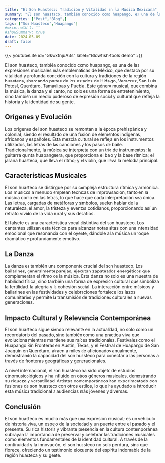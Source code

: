 ```yaml
---
title: "El Son Huasteco: Tradición y Vitalidad en la Música Mexicana"
summary: "El son huasteco, también conocido como huapango, es una de las expresiones musicales más emblemáticas de México, que destaca por su vitalidad y profunda conexión con la cultura y tradiciones de la región huasteca, abarcando partes de los estados de Hidalgo, Veracruz, San Luis Potosí, Querétaro, Tamaulipas y Puebla."
categories: ["Post","Blog",]
tags: ["Son Huasteco","Huapango"]
#externalUrl: ""
#showSummary: true
date: 2024-05-09
draft: false
---
```


{{< youtubeLite id="GkwxtnjuA3s" label="Blowfish-tools demo" >}}

El son huasteco, también conocido como huapango, es una de las expresiones musicales más emblemáticas de México, que destaca por su vitalidad y profunda conexión con la cultura y tradiciones de la región huasteca, abarcando partes de los estados de Hidalgo, Veracruz, San Luis Potosí, Querétaro, Tamaulipas y Puebla. Este género musical, que combina la música, la danza y el canto, no solo es una forma de entretenimiento, sino también un medio poderoso de expresión social y cultural que refleja la historia y la identidad de su gente.

## Orígenes y Evolución

Los orígenes del son huasteco se remontan a la época prehispánica y colonial, siendo el resultado de una fusión de elementos indígenas, africanos y españoles. Esta mezcla cultural se refleja en los instrumentos utilizados, las letras de las canciones y los pasos de baile. Tradicionalmente, la música se interpreta con un trío de instrumentos: la guitarra quinta huapanguera, que proporciona el bajo y la base rítmica; el jarana huasteca, que lleva el ritmo; y el violín, que lleva la melodía principal.

## Características Musicales

El son huasteco se distingue por su compleja estructura rítmica y armónica. Los músicos a menudo emplean técnicas de improvisación, tanto en la música como en las letras, lo que hace que cada interpretación sea única. Las letras, cargadas de metáforas y símbolos, suelen hablar de la naturaleza, el amor, la tristeza y eventos cotidianos, proporcionando así un retrato vívido de la vida rural y sus desafíos.

El falsete es una característica vocal distintiva del son huasteco. Los cantantes utilizan esta técnica para alcanzar notas altas con una intensidad emocional que resonancia con el oyente, dándole a la música un toque dramático y profundamente emotivo.

## La Danza
La danza es también una componente crucial del son huasteco. Los bailarines, generalmente parejas, ejecutan zapateados energéticos que complementan el ritmo de la música. Esta danza no solo es una muestra de habilidad física, sino también una forma de expresión cultural que simboliza la fertilidad, la alegría y la cohesión social. La interacción entre músicos y bailarines en las festividades y celebraciones fortalece los lazos comunitarios y permite la transmisión de tradiciones culturales a nuevas generaciones.

## Impacto Cultural y Relevancia Contemporánea

El son huasteco sigue siendo relevante en la actualidad, no solo como un recordatorio del pasado, sino también como una práctica viva que evoluciona mientras mantiene sus raíces tradicionales. Festivales como el Huapango Sin Fronteras en Austin, Texas, y el Festival de Huapango de San Joaquín en Querétaro, atraen a miles de aficionados anualmente, demostrando la capacidad del son huasteco para conectar a las personas a través de fronteras geográficas y generacionales.

A nivel internacional, el son huasteco ha sido objeto de estudios etnomusicológicos y ha influido en otros géneros musicales, demostrando su riqueza y versatilidad. Artistas contemporáneos han experimentado con fusiones de son huasteco con otros estilos, lo que ha ayudado a introducir esta música tradicional a audiencias más jóvenes y diversas.

## Conclusión

El son huasteco es mucho más que una expresión musical; es un vehículo de historia viva, un espejo de la sociedad y un puente entre el pasado y el presente. Su rica historia y vibrante presencia en la cultura contemporánea subrayan la importancia de preservar y celebrar las tradiciones musicales como elementos fundamentales de la identidad cultural. A través de la continuidad y la innovación, el son huasteco no solo perdura, sino que florece, ofreciendo un testimonio elocuente del espíritu indomable de la región huasteca y su gente.